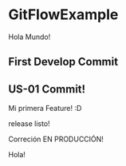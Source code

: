 # GitFlowExample

Hola Mundo!

## First Develop Commit

## US-01 Commit!

Mi primera Feature! :D

release listo!

Correción EN PRODUCCIÓN!

Hola!
